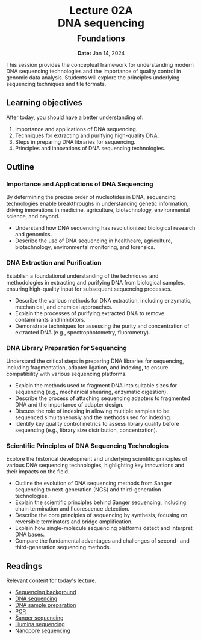 <h1 style="margin-bottom: 0.4em; text-align: center;">
    <b>Lecture 02A</b><br>
    DNA sequencing
</h1>
<h2 style="margin-top: 0.0em; text-align: center;">
    Foundations
</h2>
<p style="text-align: center;">
    <b>Date:</b> Jan 14, 2024
</p>

This session provides the conceptual framework for understanding modern DNA sequencing technologies and the importance of quality control in genomic data analysis.
Students will explore the principles underlying sequencing techniques and file formats.

## Learning objectives

After today, you should have a better understanding of:

1.  Importance and applications of DNA sequencing.
2.  Techniques for extracting and purifying high-quality DNA.
3.  Steps in preparing DNA libraries for sequencing.
4.  Principles and innovations of DNA sequencing technologies.

## Outline

### Importance and Applications of DNA Sequencing

By determining the precise order of nucleotides in DNA, sequencing technologies enable breakthroughs in understanding genetic information, driving innovations in medicine, agriculture, biotechnology, environmental science, and beyond.

-   Understand how DNA sequencing has revolutionized biological research and genomics.
-   Describe the use of DNA sequencing in healthcare, agriculture, biotechnology, environmental monitoring, and forensics.

### DNA Extraction and Purification

Establish a foundational understanding of the techniques and methodologies in extracting and purifying DNA from biological samples, ensuring high-quality input for subsequent sequencing processes.

-   Describe the various methods for DNA extraction, including enzymatic, mechanical, and chemical approaches.
-   Explain the processes of purifying extracted DNA to remove contaminants and inhibitors.
-   Demonstrate techniques for assessing the purity and concentration of extracted DNA (e.g., spectrophotometry, fluorometry).

### DNA Library Preparation for Sequencing

Understand the critical steps in preparing DNA libraries for sequencing, including fragmentation, adapter ligation, and indexing, to ensure compatibility with various sequencing platforms.

-   Explain the methods used to fragment DNA into suitable sizes for sequencing (e.g., mechanical shearing, enzymatic digestion).
-   Describe the process of attaching sequencing adapters to fragmented DNA and the importance of adapter design.
-   Discuss the role of indexing in allowing multiple samples to be sequenced simultaneously and the methods used for indexing.
-   Identify key quality control metrics to assess library quality before sequencing (e.g., library size distribution, concentration).

### Scientific Principles of DNA Sequencing Technologies

Explore the historical development and underlying scientific principles of various DNA sequencing technologies, highlighting key innovations and their impacts on the field.

-   Outline the evolution of DNA sequencing methods from Sanger sequencing to next-generation (NGS) and third-generation technologies.
-   Explain the scientific principles behind Sanger sequencing, including chain termination and fluorescence detection.
-   Describe the core principles of sequencing by synthesis, focusing on reversible terminators and bridge amplification.
-   Explain how single-molecule sequencing platforms detect and interpret DNA bases.
-   Compare the fundamental advantages and challenges of second- and third-generation sequencing methods.

## Readings

Relevant content for today's lecture.

-   [Sequencing background](https://omics.crumblearn.org/sequencing/)
-   [DNA sequencing](https://omics.crumblearn.org/sequencing/dna/)
-   [DNA sample preparation](https://omics.crumblearn.org/sequencing/dna/sample/)
-   [PCR](https://omics.crumblearn.org/sequencing/dna/pcr/)
-   [Sanger sequencing](https://omics.crumblearn.org/sequencing/dna/first-gen/sanger/)
-   [Illumina sequencing](https://omics.crumblearn.org/sequencing/dna/second-gen/illumina/)
-   [Nanopore sequencing](https://omics.crumblearn.org/sequencing/dna/third-gen/nanopore/)

<!-- ## Presentation

-   **View:** [slides.com/aalexmmaldonado/biosc1540-l02a](https://slides.com/aalexmmaldonado/biosc1540-l02a)
-   **Live link:** [slides.com/d/wOV7d9w/live](https://slides.com/d/wOV7d9w/live)
-   **Download:** [biosc1540-l02a.pdf](/lectures/02/biosc1540-l02a.pdf)

<iframe src="https://slides.com/aalexmmaldonado/biosc1540-l02a/embed?byline=hidden&share=hidden" width="100%" height="600" title="BIOSC 1540: Lecture 02A" scrolling="no" frameborder="0" webkitallowfullscreen mozallowfullscreen allowfullscreen></iframe> -->

<!-- Notes

- Add example about cluster for why we need stronger signal.
- Need to go into more detail/clarification of primers, indices, and adapters.
- There seems to be a gap in how we get from sample, to attached, amplified, and then sequenced.
- Gave example of looking out into a dark stadium and giving people flash lights.
- Students are still really struggling with how the fragments get onto the flow cell.
-->
